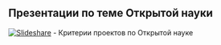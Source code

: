 ## Презентации по теме Открытой науки

[![Slideshare](https://img.shields.io/badge/presentation-slideshare-brightgreen.svg)](http://www.slideshare.net/iradche/open-science-projects-criteria) - Критерии проектов по Открытой науке


